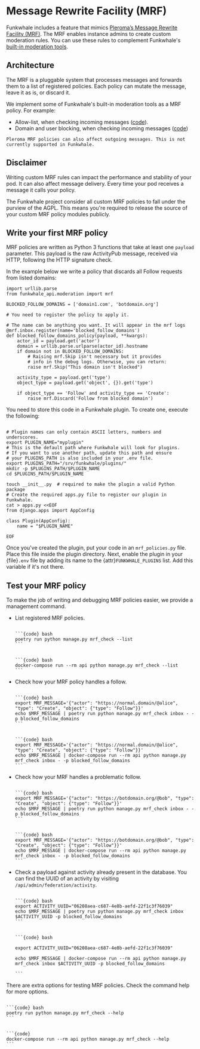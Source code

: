 # Message Rewrite Facility (MRF)

Funkwhale includes a feature that mimics [Pleroma’s Message Rewrite Facility (MRF)](https://docs-develop.pleroma.social/backend/configuration/mrf/). The MRF enables instance admins to create custom moderation rules. You can use these rules to complement Funkwhale's [built-in moderation tools](../../moderator_documentation/index.md).

## Architecture

The MRF is a pluggable system that processes messages and forwards them to a list of registered policies. Each policy can mutate the message, leave it as is, or discard it.

We implement some of Funkwhale's built-in moderation tools as a MRF policy. For example:

- Allow-list, when checking incoming messages ([code](https://dev.funkwhale.audio/funkwhale/funkwhale/blob/stable/api/funkwhale_api/moderation/mrf_policies.py)).
- Domain and user blocking, when checking incoming messages ([code](https://dev.funkwhale.audio/funkwhale/funkwhale/blob/stable/api/funkwhale_api/federation/mrf_policies.py))

```{note}
Pleroma MRF policies can also affect outgoing messages. This is not currently supported in Funkwhale.
```

## Disclaimer

Writing custom MRF rules can impact the performance and stability of your pod. It can also affect message delivery. Every time your pod receives a message it calls your policy.

The Funkwhale project consider all custom MRF policies to fall under the purview of the AGPL. This means you're required to release the source of your custom MRF policy modules publicly.

## Write your first MRF policy

MRF policies are written as Python 3 functions that take at least one `payload` parameter. This payload is the raw ActivityPub message, received via HTTP, following the HTTP signature check.

In the example below we write a policy that discards all Follow requests from listed domains:

```{code} py
import urllib.parse
from funkwhale_api.moderation import mrf

BLOCKED_FOLLOW_DOMAINS = ['domain1.com', 'botdomain.org']

# You need to register the policy to apply it.

# The name can be anything you want. It will appear in the mrf logs
@mrf.inbox.register(name='blocked_follow_domains')
def blocked_follow_domains_policy(payload, **kwargs):
    actor_id = payload.get('actor')
    domain = urllib.parse.urlparse(actor_id).hostname
    if domain not in BLOCKED_FOLLOW_DOMAINS:
        # Raising mrf.Skip isn't necessary but it provides
        # info in the debug logs. Otherwise, you can return:
        raise mrf.Skip("This domain isn't blocked")

    activity_type = payload.get('type')
    object_type = payload.get('object', {}).get('type')

    if object_type == 'Follow' and activity_type == 'Create':
        raise mrf.Discard('Follow from blocked domain')
```

You need to store this code in a Funkwhale plugin. To create one, execute the following:

```{code} bash

# Plugin names can only contain ASCII letters, numbers and underscores.
export PLUGIN_NAME="myplugin"
# This is the default path where Funkwhale will look for plugins.
# If you want to use another path, update this path and ensure
# your PLUGINS_PATH is also included in your .env file.
export PLUGINS_PATH="/srv/funkwhale/plugins/"
mkdir -p $PLUGINS_PATH/$PLUGIN_NAME
cd $PLUGINS_PATH/$PLUGIN_NAME

touch __init__.py  # required to make the plugin a valid Python package
# Create the required apps.py file to register our plugin in Funkwhale.
cat > apps.py <<EOF
from django.apps import AppConfig

class Plugin(AppConfig):
    name = "$PLUGIN_NAME"

EOF
```

Once you've created the plugin, put your code in an `mrf_policies.py` file. Place this file inside the plugin directory. Next, enable the plugin in your {file}`.env` file by adding its name to the {attr}`FUNKWHALE_PLUGINS` list. Add this variable if it's not there.

## Test your MRF policy

To make the job of writing and debugging MRF policies easier, we provide a management command.

- List registered MRF policies.

   ````{tabbed} Debian

   ```{code} bash
   poetry run python manage.py mrf_check --list
   ```

   ````

   ````{tabbed} Docker

   ```{code} bash
   docker-compose run --rm api python manage.py mrf_check --list
   ```

   ````

- Check how your MRF policy handles a follow.

   ````{tabbed} Debian

   ```{code} bash
   export MRF_MESSAGE='{"actor": "https://normal.domain/@alice", "type": "Create", "object": {"type": "Follow"}}'
   echo $MRF_MESSAGE | poetry run python manage.py mrf_check inbox - -p blocked_follow_domains
   ```

   ````

   ````{tabbed} Docker

   ```{code} bash
   export MRF_MESSAGE='{"actor": "https://normal.domain/@alice", "type": "Create", "object": {"type": "Follow"}}'
   echo $MRF_MESSAGE | docker-compose run --rm api python manage.py mrf_check inbox - -p blocked_follow_domains
   ```

   ````

- Check how your MRF handles a problematic follow.

   ````{tabbed} Debian

   ```{code} bash
   export MRF_MESSAGE='{"actor": "https://botdomain.org/@bob", "type": "Create", "object": {"type": "Follow"}}'
   echo $MRF_MESSAGE | poetry run python manage.py mrf_check inbox - -p blocked_follow_domains
   ```

   ````

   ````{tabbed} Docker

   ```{code} bash
   export MRF_MESSAGE='{"actor": "https://botdomain.org/@bob", "type": "Create", "object": {"type": "Follow"}}'
   echo $MRF_MESSAGE | docker-compose run --rm api python manage.py mrf_check inbox - -p blocked_follow_domains
   ```

   ````

- Check a payload against activity already present in the database. You can find the UUID of an activity by visiting `/api/admin/federation/activity`.

   ````{tabbed} Debian

   ```{code} bash
   export ACTIVITY_UUID="06208aea-c687-4e8b-aefd-22f1c3f76039"
   echo $MRF_MESSAGE | poetry run python manage.py mrf_check inbox $ACTIVITY_UUID -p blocked_follow_domains
   ```

   ````

   ````{tabbed} Docker

   ```{code} bash

   export ACTIVITY_UUID="06208aea-c687-4e8b-aefd-22f1c3f76039"

   echo $MRF_MESSAGE | docker-compose run --rm api python manage.py mrf_check inbox $ACTIVITY_UUID -p blocked_follow_domains

   ```

   ````

There are extra options for testing MRF policies. Check the command help for more options.

   ````{tabbed} Debian

   ```{code} bash
   poetry run python manage.py mrf_check --help
   ```

   ````

   ````{tabbed} Docker

   ```{code}
   docker-compose run --rm api python manage.py mrf_check --help
   ```

   ````

